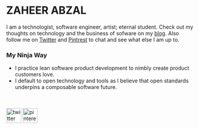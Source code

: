 # ZAHEER ABZAL
I am a technologist, software engineer, artist; eternal student. Check out my thoughts on technology and the business of sofware on my [blog](medium.com/@zaheerabzal). Also follow me on [Twitter](www.twitter.com/realzaheerabzal) and [Pintrest](http://pinterest.com/zaheerabzal) to chat and see what else I am up to.

### My Ninja Way
- I practice lean software product development to nimbly create product customers love.
- I default to open technology and tools as I believe that open standards underpins a composable software future.

<br></br>
[<img src='https://cdn.jsdelivr.net/npm/simple-icons@3.0.1/icons/twitter.svg' alt='twitter' height='40'>](https://twitter.com/https://twitter.com/realzaheerabzal) [<img src='https://cdn.jsdelivr.net/npm/simple-icons@3.0.1/icons/pinterest.svg' alt='pinterest' height='40'>](https://www.pinterest.com/zaheerabzal/)  




<!---
zabzal/zabzal is a ✨ special ✨ repository because its `README.md` (this file) appears on your GitHub profile.
You can click the Preview link to take a look at your changes.
--->
